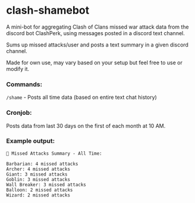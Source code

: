 # clash-shamebot

A mini-bot for aggregating Clash of Clans missed war attack data from the discord bot ClashPerk, using messages posted in a discord text channel.


Sums up missed attacks/user and posts a text summary in a given discord channel.

Made for own use, may vary based on your setup but feel free to use or modify it.

### Commands:
`/shame` - Posts all time data (based on entire text chat history)

### Cronjob:
Posts data from last 30 days on the first of each month at 10 AM.


### Example output:

```
🔔 Missed Attacks Summary - All Time:

‎Barbarian: 4 missed attacks
‎Archer: 4 missed attacks
‎Giant: 3 missed attacks
‎Goblin: 3 missed attacks
‎Wall Breaker: 3 missed attacks
‎Balloon: 2 missed attacks
‎Wizard: 2 missed attacks
```
